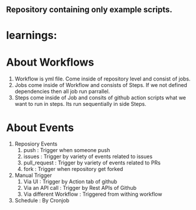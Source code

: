 ## Repository containing only example scripts.

# learnings:
# About Workflows
1) Workflow is yml file. Come inside of repository level and consist of jobs.
2) Jobs come inside of Workflow and consists of Steps. If we not defined dependencies then all job run parrallel.
3) Steps come inside of Job and consits of github action scripts what we want to run in steps.  Its run sequentially in side Steps.

# About Events
1) Reposiory Events
    1) push : Trigger when someone push
    2) issues : Trigger by variety of events related to issues
    3) pull_request : Trigger by variety of events related to PRs
    4) fork : Trigger when repository get forked
2) Manual Trigger
    1) Via UI : Trigger by Action tab of github
    2) Via an API call : Trigger by Rest APIs of Github
    3) Via different Workflow : Triggered from withing workflow
3) Schedule : By Cronjob